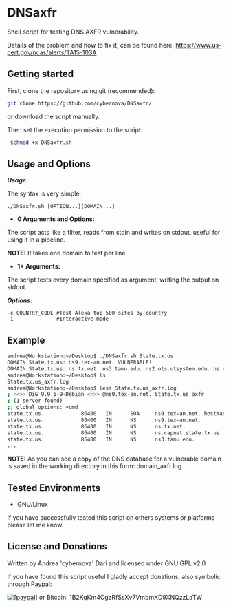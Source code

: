 DNSaxfr
====

Shell script for testing DNS AXFR vulnerability.

Details of the problem and how to fix it, can be found here: https://www.us-cert.gov/ncas/alerts/TA15-103A

## Getting started

First, clone the repository using git (recommended):

```bash
git clone https://github.com/cybernova/DNSaxfr/
```
or download the script manually.

Then set the execution permission to the script:

```bash
 $chmod +x DNSaxfr.sh
```

Usage and Options
-----------------

***Usage:***

The syntax is very simple:

```
./DNSaxfr.sh [OPTION...][DOMAIN...]

```

* **0 Arguments and Options:**

The script acts like a filter, reads from stdin and writes on stdout, useful for using it in a pipeline.

**NOTE:** It takes one domain to test per line

* **1+ Arguments:**

The script tests every domain specified as argument, writing the output on stdout.

***Options:***

```
-c COUNTRY_CODE #Test Alexa top 500 sites by country
-i              #Interactive mode

```

## Example

```bash
andrea@Workstation:~/Desktop$ ./DNSaxfr.sh State.tx.us
DOMAIN State.tx.us: ns9.tex-an.net. VULNERABLE!
DOMAIN State.tx.us: ns.tx.net. ns3.tamu.edu. ns2.ots.utsystem.edu. ns.capnet.State.tx.us. tybalt.caltech.edu. NOT VULNERABLE!
andrea@Workstation:~/Desktop$ ls
State.tx.us_axfr.log
andrea@Workstation:~/Desktop$ less State.tx.us_axfr.log
; <<>> DiG 9.9.5-9-Debian <<>> @ns9.tex-an.net. State.tx.us axfr
; (1 server found)
;; global options: +cmd
state.tx.us.            86400   IN      SOA     ns9.tex-an.net. hostmaster.capnet.state.tx.us. 2015060902 7200 3600 3456000 900
state.tx.us.            86400   IN      NS      ns9.tex-an.net.
state.tx.us.            86400   IN      NS      ns.tx.net.
state.tx.us.            86400   IN      NS      ns.capnet.state.tx.us.
state.tx.us.            86400   IN      NS      ns3.tamu.edu.
...
```

**NOTE:** As you can see a copy of the DNS database for a vulnerable domain is saved in the working directory in this form: domain_axfr.log

## Tested Environments

* GNU/Linux

If you have successfully tested this script on others systems or platforms please let me know.

License and Donations
-------

Written by Andrea 'cybernova' Dari and licensed under GNU GPL v2.0

If you have found this script useful I gladly accept donations, also symbolic through Paypal:

<a href="https://www.paypal.com/cgi-bin/webscr?cmd=_donations&business=andreadari91%40gmail%2ecom&lc=IT&item_name=Andrea%20Dari%20IT%20independent%20researcher&currency_code=EUR&bn=PP%2dDonationsBF%3abtn_donateCC_LG%2egif%3aNonHostedGuest"><img src="https://www.paypalobjects.com/en_US/i/btn/btn_donate_LG.gif" alt="[paypal]" /></a> or Bitcoin: 1B2KqKm4CgzRfSsXv7VmbmXD9XNQzzLaTW
